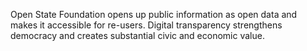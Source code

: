 Open State Foundation opens up public information as open data and makes it accessible for re-users. Digital transparency strengthens democracy and creates substantial civic and economic value.
